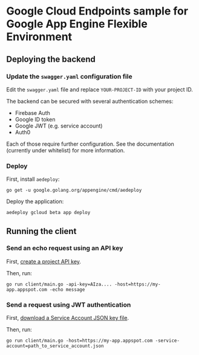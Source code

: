 # Google Cloud Endpoints sample for Google App Engine Flexible Environment

## Deploying the backend

### Update the `swagger.yaml` configuration file

Edit the `swagger.yaml` file and replace `YOUR-PROJECT-ID` with your project ID.

The backend can be secured with several authentication schemes:

* Firebase Auth
* Google ID token
* Google JWT (e.g. service account)
* Auth0

Each of those require further configuration.
See the documentation (currently under whitelist) for more information.

### Deploy

First, install `aedeploy`:

    go get -u google.golang.org/appengine/cmd/aedeploy

Deploy the application:

    aedeploy gcloud beta app deploy

## Running the client

### Send an echo request using an API key

First, [create a project API key](https://console.developers.google.com/apis/credentials).

Then, run:

```
go run client/main.go -api-key=AIza.... -host=https://my-app.appspot.com -echo message
```

### Send a request using JWT authentication

First, [download a Service Account JSON key file](https://developers.google.com/identity/protocols/OAuth2ServiceAccount#creatinganaccount).

Then, run:

```
go run client/main.go -host=https://my-app.appspot.com -service-account=path_to_service_account.json
```
